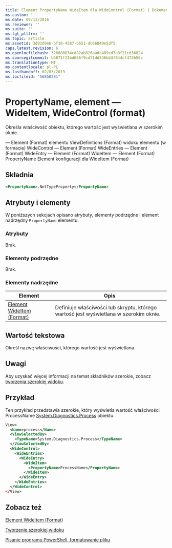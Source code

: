 ```yaml
---
title: Element PropertyName WideItem dla WideControl (Format) | Dokumentacja firmy Microsoft
ms.custom: ''
ms.date: 09/13/2016
ms.reviewer: ''
ms.suite: ''
ms.tgt_pltfrm: ''
ms.topic: article
ms.assetid: 3d91d0e6-bf18-4587-b651-db66849e5df5
caps.latest.revision: 6
ms.openlocfilehash: 326880834cd82ab826aadc409cd7a8f21cd36824
ms.sourcegitcommit: b6871f21bd666f9cd71dd336bb3f844cf472b56c
ms.translationtype: MT
ms.contentlocale: pl-PL
ms.lasthandoff: 02/03/2019
ms.locfileid: "56850281"
---
```

# <a name="propertyname-element-for-wideitem-for-widecontrol-format"></a>PropertyName, element — WideItem, WideControl (format)

Określa właściwość obiektu, którego wartość jest wyświetlana w szerokim oknie.

— Element (Format) elementu ViewDefinitions (Format) widoku elementu (w formacie) WideControl — Element (Format) WideEntries — Element (Format) WideEntry — Element (Format) WideItem — Element (Format) PropertyName Element konfiguracji dla WideItem (Format)

## <a name="syntax"></a>Składnia

```xml
<PropertyName>.NetTypeProperty</PropertyName>
```

## <a name="attributes-and-elements"></a>Atrybuty i elementy

W poniższych sekcjach opisano atrybuty, elementy podrzędne i element nadrzędny `PropertyName` elementu.

### <a name="attributes"></a>Atrybuty

Brak.

### <a name="child-elements"></a>Elementy podrzędne

Brak.

### <a name="parent-elements"></a>Elementy nadrzędne

|Element|Opis|
|-------------|-----------------|
|[Element WideItem (Format)](./wideitem-element-for-widecontrol-format.md)|Definiuje właściwości lub skryptu, którego wartość jest wyświetlana w szerokim oknie.|

## <a name="text-value"></a>Wartość tekstowa

Określ nazwę właściwości, którego wartość jest wyświetlana.

## <a name="remarks"></a>Uwagi

Aby uzyskać więcej informacji na temat składników szerokie, zobacz [tworzenia szerokiej widoku](./creating-a-wide-view.md).

## <a name="example"></a>Przykład

Ten przykład przedstawia szerokie, który wyświetla wartość właściwości ProcessName [System.Diagnostics.Process](/dotnet/api/System.Diagnostics.Process) obiektu.

```xml
View>
  <Name>process</Name>
  <ViewSelectedBy>
    <TypeName>System.Diagnostics.Process</TypeName>
  </ViewSelectedBy>
  <WideControl>
    <WideEntries>
      <WideEntry>
        <WideItem>
          <PropertyName>ProcessName</PropertyName>
        </WideItem>
      </WideEntry>
    </WideEntries>
  </WideControl>
</View>

```

## <a name="see-also"></a>Zobacz też

[Element WideItem (Format)](./wideitem-element-for-widecontrol-format.md)

[Tworzenie szerokiej widoku](./creating-a-wide-view.md)

[Pisanie programu PowerShell, formatowanie pliku](./writing-a-powershell-formatting-file.md)
